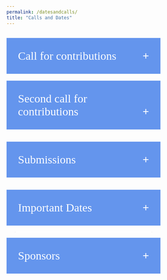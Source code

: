 ```yaml
---
permalink: /datesandcalls/
title: "Calls and Dates"
---
```


<html>
<head>
<meta name="viewport" content="width=device-width, initial-scale=1">
<style>
body {
  font-family: Times New Roman;
}
.collapsible {
  background-color:#6495ED;
  color:  white;
  cursor: pointer;
  padding: 30px;
  width: 100%;
  border: none;
  text-align: left;
  outline: none;
  font-family: Times New Roman;
  font-size: 30px;
}
.active, .collapsible:hover {
  background-color: #0999;
  color: black;
}
.collapsible:after {
  content: '\002B';
  color: white;
  font-weight: bold;
  float: right;
  margin-left: 10px;
  font-family: Times New Roman;
}
.active:after {
  content: "\2212";
}
.content {
  padding: 2px 18px;
  max-height: 0;
  overflow: hidden;
  transition: max-height 0.2s ease-out;
}
mark { 
  background-color:  rgba(150, 212, 212, 0.4);
  color: black;
}
/* Float three columns side by side */
.column {
  float: left;
  width: 30%;
  padding: 0 5px;
}
/* Remove extra left and right margins, due to padding */
.row {margin: 0 -5px;}
/* Clear floats after the columns */
.row:after {
  content: "";
  display: table;
  clear: both;
}
/* Style the counter cards table*/
.card-1 {
  box-shadow: 0 2px 6px 0 rgba(0.2, 0.2, 0.2, 0.2);
  padding: 10px;
  text-align: center;
  background-color: white;
  color:black;
}
.card {
  padding: 10px;
  text-align: center;
  background-color: #000999;
  color: black; 
  text-shadow: 0.1px 0.1px;
}
html {
  box-sizing: border-box;
}
*, *:before, *:after {
  box-sizing: inherit;
}
.column {
  float: left;
  width: auto;
  margin-bottom: 6px;
  padding: 0 6px;
}
.container {
  padding: 0 52px;
}
.container::after, .row::after {
  content: "";
  clear: both;
  display: table;
}
th, td {
  text-align: left;
  padding: 10px;
}
td {
  border-bottom: 1px solid #ddd;
}
div.gallery img {
  width: 50%;
  height: auto;
}
div.desc {
  padding: 5px;
  text-align: center;
}
* {
  box-sizing: border-box;
}
.clearfix:after {
  content: "";
  display: table;
  clear: both;
}
</style>
</head>
<body>
<br>
<button class="collapsible">Call for contributions</button>
<div class="content">
<p>Healthcare narrative (such as clinical notes, discharge letters, nurse handover notes, imaging reports, patients posts on social media or feedback comments, etc.) has been used as a key communication stream that contains the majority of actionable and contextualised healthcare data, but which – despite being increasingly available in a digital form – is not routinely analysed, and is rarely integrated with other healthcare data on a large-scale. There are many barriers and challenges in processing healthcare free text, including, for example, the variability and implicit nature of language expressions, and difficulties in sharing training and evaluation data. On the other hand, recent years have witnessed increasing opportunities to process free text, with a number of success stories that have demonstrated the feasibility of using advanced Natural Language Processing to unlock evidence contained in free text to support clinical care, patient self-management, epidemiological research and audit.</p>

<h2 style="color:#009999;">Topics</h2>
<p> HealTAC 2024 invites contributions that address any aspect of healthcare text analytics, including (but not limited to) the following topics: </p>
<p> </p>
<ul>
      <li>(Large) language models for healthcare text analytics</li>
  
       <li>Machine-learning approaches to healthcare text analytics</li>

       <li>Transfer learning for healthcare text analytics</li>
 
       <li>Speech analytics for healthcare applications</li>

       <li>Processing clinical literature and trial reports</li>
       
       <li>Multi-modal models for healthcare decision support</li>
  
       <li>Text analytics and learning health systems</li>
   
       <li>Healthcare ontologies and coding of healthcare text</li>
   
       <li>Explainable models for healthcare NLP</li>
   
       <li>Real-time processing of healthcare free text</li>
 
       <li>Real-world application of healthcare text analytics</li>
  
       <li>Scalable and secure healthcare NLP infrastructures</li>

       <li>Text mining for veterinary medicine</li>

       <li>Privacy-preserving healthcare analytics</li>
 
       <li>Datasets for healthcare text analytics</li>

       <li>Reproducibility in the healthcare text analytics</li>
  
       <li>Evaluation and assessment of text analytics methods</li>
 
       <li>Sharing resources for healthcare text analytics (data and methods)</li>

       <li>Information extraction: identification of clinical variables and their values in free-text</li>
   
       <li>Processing patient-generated data (e.g. social media, health forums, diaries)</li>
   
       <li>Implementation of healthcare text analytics in practice: public engagement and governance</li>
 </ul>
 <br>
</div>

<button class="collapsible">Second call for contributions</button>
<div class="content">
<p>The 7th Healthcare Text Analytics Conference (HealTAC 2024) invites contributions that address any aspect of healthcare text analytics. This year, we invite submissions in the form of extended abstracts that describe either methodological or application work that has not been previously presented in a conference. Submissions (up to 2 pages) should be prepared based on a template that is available at the conference website. 
We also invite PhD and fellowship project submissions that describe ongoing PhD research (any stage) or a planned fellowship application. The conference will provide an opportunity to receive constructive feedback from a panel of experts.
As in previous years, there will be a post-conference open call to submit a journal-length paper for further peer review and publication in Frontiers in Digital Health.</p> 

<h3>Submission site:</h3>
<p><mark>https://easychair.org/conferences/?conf=healtac2024</mark></p>

<h3>Updated key dates :</h3>
    <p><mark>Deadline for all contributions: <b>April 8th 2024</b></mark></p>
    <p><mark>Notification of acceptance: <b>April 24th 2024</b></mark></p>
    <p><mark>Tutorial: <b>June 12th 2024</b></mark></p>
    <p><mark>Conference: <b>June 13-14th 2024</b></mark></p>

<h3> Keynote speakers </h3>
<p>We are pleased to announce that the keynote speakers at HealTAC 2024 will be:
<b>Suzan Verberne</b> (Leiden University) and <b>Alistair Johnson</b> (Glowyr). </p>

<h3> Tutorial </h3>
<p>We are also pleased that a team from the Institute of Health Informatics, University College London (Yunsoo Kim, Jinge Wu, Honghan Wu) will deliver a tutorial on <b>'Healthcare Text Analytics in the Era of Large Language Models'</b>.</p>

<h3>Announcements </h3>
<p>Follow the conference announcements on social media at <mark><b>#HEALTAC2024</b></mark></p>
<p>We are looking forward to welcoming you to HealTAC 2024.</p>
</div>

<button class="collapsible">Submissions</button>
<div class="content">
<h2>Contribution types</h2>
<h4 style="color:#009999;">Extended abstracts</h4>
Extended abstracts will describe either methodological or application work that has not been previously presented in a conference. Contributions should be prepared based on a template. Authors will specify their preferred way of presenting their contribution: as an oral presentation, flash/lightning talk, poster or demo. As in previous years, there will be a post-conference open call to submit a journal-length paper for further peer review and publication in Frontiers in Digital Health.  We have already published four issues following the previous HealTAC events. <b>Contributions should consist of up to 2 pages, excluding references</b>.

<h4 style="color:#009999;">PhD and fellowship projects</h4>
Submissions by PhD students or early career researchers will be presented at the separate forum. These should present ongoing PhD research (in any stage) or a planned fellowship application. The forum will provide an opportunity to receive constructive feedback from the community, including a panel that will consist of the keynote speakers and experts in different areas. Contributions should consist of up to 4 pages and will be treated separately from the other submissions.

<h4 style="color:#009999;">Panel discussions</h4>
Panel discussions can be proposed to address the main challenges in processing healthcare free-text or to discuss the future of particular methodologies. Panels will be allocated one hour slots for discussions. Proposals for panels should consist of up to 2 pages.

<h4 style="color:#009999;">Software demo sessions</h4>
Demo sessions will provide a forum for demonstration of solutions and projects to the wider community. Proposals for demos should use the template for extended abstracts.
                                                                                                                                          
<h4 style="color:#009999;">Submission Template</h4>
The submission template can be accessed here: <a href="https://view.officeapps.live.com/op/view.aspx?src=https%3A%2F%2Fraw.githubusercontent.com%2Fhealtac2024%2Fhealtac2024.github.io%2Fmain%2F_data%2Ftemplate-2024.docx&wdOrigin=BROWSELINK" download>Word</a>, <a href="https://github.com/healtac2024/healtac2024.github.io/raw/main/_data/Template-HealTAC2022.zip" download>Latex</a>, <a href="https://www.overleaf.com/latex/templates/healtac2024-template/sqgwgbcqsmdx " download>Overleaf</a> 
<br>
<p>Please use <a href="https://easychair.org/conferences/?conf=healtac2024">Easychair</a> for all submissions.</p><br>
</div>

<button class="collapsible">Important Dates</button>
<div class="content">
 <div class="column">
    <div class="card-1">
    <br>
      <div class="container">
        <p>All deadlines are 11:59PM UTC-12:00 (“anywhere on Earth”).</p>
<table>
  <tr>
    <th>Event</th>
    <th>Date</th>
  </tr>
  
  <tr>
    <td>First Call</td>
    <td>February 2nd, 2024</td>
  </tr>
  
  <tr>
    <td>Submission template available</td>
    <td>February 2nd, 2024</td>
  </tr> 
  
  <tr>
    <td>Latex template available</td>
    <td>March 21st, 2024</td>
  </tr>
  
  <tr>
    <td>Submission site available</td>
    <td>March 22nd, 2024</td>
  </tr>
  
  <tr>
    <td>Deadline for all contributions</td>
    <td><del>March 28th, 2024</del> April 8th 2024</td>
  </tr>

  <tr>
  	<td>Notification of acceptance</td>
    <td><del>April 19th, 2024</del> April 24th, 2024</td>
  </tr>
  
  <tr>
    <td>Tutorial</td>
    <td>June 12th, 2024 </td>
  </tr>
  
  <tr>
    <td>Conference</td>
    <td><del>June 12-14th 2024</del> June 13-14th 2024</td>
  </tr>
</table>
      </div>
          <br>
    </div>
  </div>
</div>

<button class="collapsible">Sponsors</button>
<div class="content">
<br>
<div class="responsive">
  <div class="gallery">
    <a target="_blank" href="https://www.frontiersin.org/">
      <img src="https://idd.nationalcoreindicators.org/wp-content/uploads/2022/08/frontiers-logo-with-bg.png" width="100%" height="100%">
    </a>
    <p>Frontiers Media S.A.</p>
  </div>
</div>
<br>
<div class="responsive">
  <div class="gallery">
    <a target="_blank" href="https://www.lancaster.ac.uk/dsi/">
      <img src="https://cisweb.lancaster.ac.uk/EventsMedia/dsi-637837307099205167.png">
    </a>
    <p>Data Science Institute, Lancaster University, UK</p>
  </div>
</div>
<br>
<div class="responsive">
  <div class="gallery">
    <a target="_blank" href="http://healtex.org/">
      <img src="https://stroke.wales/wp-content/uploads/2018/11/healtex.gif">
    </a>
    <p>UK Healthcare Text Analytics Network</p>
  </div>
</div>
</div>

<script>
var coll = document.getElementsByClassName("collapsible");
var i;

for (i = 0; i < coll.length; i++) {
  coll[i].addEventListener("click", function() {
    this.classList.toggle("active");
    var content = this.nextElementSibling;
    if (content.style.maxHeight){
      content.style.maxHeight = null;
    } else {
      content.style.maxHeight = content.scrollHeight + "px";
    } 
  });
}
</script>

</body>
</html>
